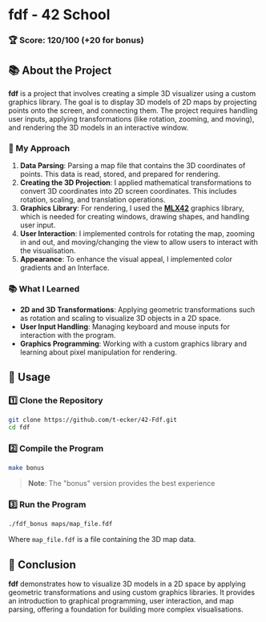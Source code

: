 # fdf - 42 School

### 🏆 Score: **120/100** (+20 for bonus)

## 📚 About the Project

**fdf** is a project that involves creating a simple 3D visualizer using a custom graphics library. The goal is to display 3D models of 2D maps by projecting points onto the screen, and connecting them. The project requires handling user inputs, applying transformations (like rotation, zooming, and moving), and rendering the 3D models in an interactive window.

### 🧠 My Approach

1. **Data Parsing**: Parsing a map file that contains the 3D coordinates of points. This data is read, stored, and prepared for rendering.
2. **Creating the 3D Projection**: I applied mathematical transformations to convert 3D coordinates into 2D screen coordinates. This includes rotation, scaling, and translation operations.
3. **Graphics Library**: For rendering, I used the **[MLX42](https://github.com/codam-coding-college/MLX42)** graphics library, which is needed for creating windows, drawing shapes, and handling user input.
4. **User Interaction**: I implemented controls for rotating the map, zooming in and out, and moving/changing the view to allow users to interact with the visualisation.
5. **Appearance**: To enhance the visual appeal, I implemented color gradients and an Interface.

### 📚 What I Learned

- **2D and 3D Transformations**: Applying geometric transformations such as rotation and scaling to visualize 3D objects in a 2D space.
- **User Input Handling**: Managing keyboard and mouse inputs for interaction with the program.
- **Graphics Programming**: Working with a custom graphics library and learning about pixel manipulation for rendering.

## 🚀 Usage

### 1️⃣ Clone the Repository

```bash
git clone https://github.com/t-ecker/42-Fdf.git
cd fdf
```

### 2️⃣ Compile the Program

```bash
make bonus
```
> **Note**: The "bonus" version provides the best experience

### 3️⃣ Run the Program

```bash
./fdf_bonus maps/map_file.fdf
```

Where `map_file.fdf` is a file containing the 3D map data.

## 🏁 Conclusion

**fdf** demonstrates how to visualize 3D models in a 2D space by applying geometric transformations and using custom graphics libraries. It provides an introduction to graphical programming, user interaction, and map parsing, offering a foundation for building more complex visualisations.
